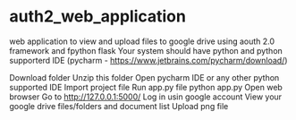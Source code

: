 # auth2_web_application
 web application to view and upload files to google drive using aouth 2.0 framework and fpython flask
Your system should have python and python supporterd IDE (pycharm - https://www.jetbrains.com/pycharm/download/)

 Download folder
 Unzip this folder
 Open pycharm IDE or any other python supported IDE
 Import project file
 Run app.py file 
 python app.py
 Open web browser
 Go to http://127.0.0.1:5000/
 Log in usin google account
 View your google drive files/folders and document list
  Upload png file
